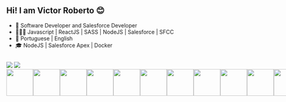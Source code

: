 ## Hi! I am Victor Roberto 😊

- 💼 Software Developer and Salesforce Developer
- 👨🏻‍💻 Javascript | ReactJS | SASS | NodeJS | Salesforce | SFCC
- 💬 Portuguese | English
- 🎓  NodeJS | Salesforce Apex | Docker

##

<div style="display: inline-block"> 
   <a href="https://github.com/RobertoVictor7"></a>
   <img height: "180em" src="https://github-readme-stats.vercel.app/api?username=RobertoVictor7&show_icons=true&theme=tokyonight&include_all_comits=true&count_private=true"/>
   <img height: "180em" src="https://github-readme-stats.vercel.app/api/top-langs/?username=RobertoVictor7&layout=compact&langs_count=16&theme=tokyonight"/>
</div>
  
<div style="display: inline-flex"><br>
   
  <img height="70" src="https://cdn.jsdelivr.net/gh/devicons/devicon/icons/salesforce/salesforce-original.svg" /> 
  <img height="70" src="https://cdn.jsdelivr.net/gh/devicons/devicon/icons/react/react-original.svg" />
  <img height="70" src="https://cdn.jsdelivr.net/gh/devicons/devicon/icons/vscode/vscode-original.svg" />
  <img height="70" src="https://cdn.jsdelivr.net/gh/devicons/devicon/icons/webpack/webpack-original.svg" />
  <img height="70" src="https://cdn.jsdelivr.net/gh/devicons/devicon/icons/typescript/typescript-original.svg" />
  <img height="70" src="https://cdn.jsdelivr.net/gh/devicons/devicon/icons/jquery/jquery-original.svg" />
  <img height="70" src="https://cdn.jsdelivr.net/gh/devicons/devicon/icons/css3/css3-original.svg" />    
  <img height="70" src="https://cdn.jsdelivr.net/gh/devicons/devicon/icons/git/git-original.svg" />
  <img height="70" src="https://cdn.jsdelivr.net/gh/devicons/devicon/icons/html5/html5-original.svg" />
  <img height="70" src="https://cdn.jsdelivr.net/gh/devicons/devicon/icons/bootstrap/bootstrap-original.svg" />
  <img height="70" src="https://cdn.jsdelivr.net/gh/devicons/devicon/icons/javascript/javascript-original.svg" />
  <img height="70" src="https://cdn.jsdelivr.net/gh/devicons/devicon/icons/sass/sass-original.svg" />       
  <img height="70" src="https://cdn.jsdelivr.net/gh/devicons/devicon/icons/nodejs/nodejs-original.svg" />
  <img height="70" src="https://cdn.jsdelivr.net/gh/devicons/devicon/icons/nextjs/nextjs-original.svg" />   
</div>

